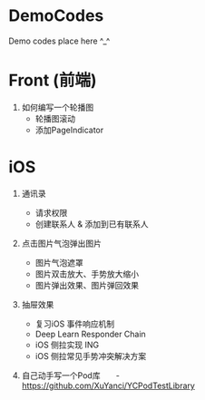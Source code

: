 # DemoCodes
Demo codes place here ^_^

# Front (前端)
1. 如何编写一个轮播图 	
	- 轮播图滚动
	- 添加PageIndicator 


# iOS 
1. 通讯录
 	- 请求权限
 	- 创建联系人 & 添加到已有联系人
 	
2. 点击图片气泡弹出图片
    - 图片气泡遮罩    
	- 图片双击放大、手势放大缩小
	- 图片弹出效果、图片弹回效果
    
3. 抽屉效果
	- 复习iOS 事件响应机制 
	- Deep Learn Responder Chain 
	- iOS 侧拉实现	ING
	- iOS 侧拉常见手势冲突解决方案
    
4. 自己动手写一个Pod库
       	- https://github.com/XuYanci/YCPodTestLibrary
 

